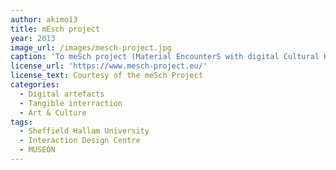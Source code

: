 ```yaml
---
author: akimo13
title: mEsch project
year: 2013
image_url: /images/mesch-project.jpg
caption: 'Το meSch project (Material EncounterS with digital Cultural Heritage) ήταν ένα χρηματοδοτούμενο από την Ε.Ε. πρόγραμμα που είχε ως στόχο τη σχεδίασση, ανάπτυξη και αξιοποίηση εργαλείων για τη δημιουργία απτών διαδραστικών εμπειριών οι οποίες συνδυάζουν το φυσκό χώρο των μουσείων με τις ψηφιακές πληροφορίες. Με τη χρήση του meSch toolkit υπεύθυνοι μουσείων και εκθέσεων μπορούσαν να δημιουργήσουν πρωτότυπους τρόπους αλληλεπίδρασης με τα εκθέματα με τη χρήση ψηφιακών διαδραστικών τεχνολογιών.'
license_url: 'https://www.mesch-project.eu/'
license_text: Courtesy of the meSch Project
categories:
  - Digital artefacts
  - Tangible interraction
  - Art & Culture
tags:
  - Sheffield Hallam University
  - Interaction Design Centre
  - MUSEON 
---
```

